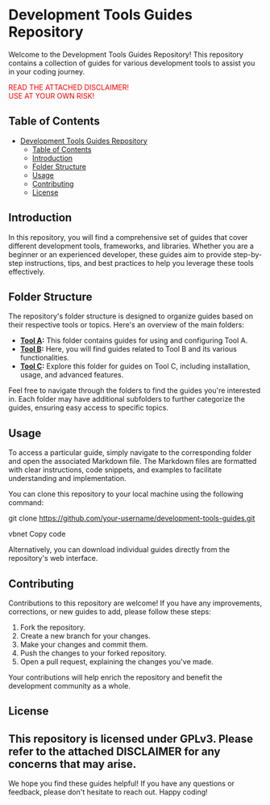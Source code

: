 # Development Tools Guides Repository

Welcome to the Development Tools Guides Repository! This repository contains a collection of guides for various development tools to assist you in your coding journey.

<div style="color: red;">READ THE ATTACHED DISCLAIMER!</div>
<div style="color: red;">USE AT YOUR OWN RISK!</div>

## Table of Contents

- [Development Tools Guides Repository](#development-tools-guides-repository)
  - [Table of Contents](#table-of-contents)
  - [Introduction](#introduction)
  - [Folder Structure](#folder-structure)
  - [Usage](#usage)
  - [Contributing](#contributing)
  - [License](#license)

## Introduction

In this repository, you will find a comprehensive set of guides that cover different development tools, frameworks, and libraries. Whether you are a beginner or an experienced developer, these guides aim to provide step-by-step instructions, tips, and best practices to help you leverage these tools effectively.

## Folder Structure

The repository's folder structure is designed to organize guides based on their respective tools or topics. Here's an overview of the main folders:

- **[Tool A](folder-a/README.md):** This folder contains guides for using and configuring Tool A.
- **[Tool B](folder-b/README.md):** Here, you will find guides related to Tool B and its various functionalities.
- **[Tool C](folder-c/README.md):** Explore this folder for guides on Tool C, including installation, usage, and advanced features.

Feel free to navigate through the folders to find the guides you're interested in. Each folder may have additional subfolders to further categorize the guides, ensuring easy access to specific topics.

## Usage

To access a particular guide, simply navigate to the corresponding folder and open the associated Markdown file. The Markdown files are formatted with clear instructions, code snippets, and examples to facilitate understanding and implementation.

You can clone this repository to your local machine using the following command:

git clone https://github.com/your-username/development-tools-guides.git

vbnet
Copy code

Alternatively, you can download individual guides directly from the repository's web interface.

## Contributing

Contributions to this repository are welcome! If you have any improvements, corrections, or new guides to add, please follow these steps:

1. Fork the repository.
2. Create a new branch for your changes.
3. Make your changes and commit them.
4. Push the changes to your forked repository.
5. Open a pull request, explaining the changes you've made.

Your contributions will help enrich the repository and benefit the development community as a whole.

## License

This repository is licensed under GPLv3.
Please refer to the attached DISCLAIMER for any concerns that may arise.
---

We hope you find these guides helpful! If you have any questions or feedback, please don't hesitate to reach out. Happy coding!
